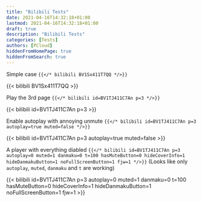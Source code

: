 ```yaml
---
title: "Bilibili Tests"
date: 2021-04-16T14:32:18+01:00
lastmod: 2021-04-16T14:32:18+01:00
draft: true
description: "Bilibili Tests"
categories: [Tests]
authors: [PCloud]
hiddenFromHomePage: true
hiddenFromSearch: true
---
```


<!--more-->

Simple case `{{</* bilibili BV1Sx411T7QQ */>}}`

{{< bilibili BV1Sx411T7QQ >}}

Play the 3rd page `{{</* bilibili id=BV1TJ411C7An p=3 */>}}`

{{< bilibili id=BV1TJ411C7An p=3 >}}

Enable autoplay with annoying unmute `{{</* bilibili id=BV1TJ411C7An p=3 autoplay=true muted=false */>}}`

{{< bilibili id=BV1TJ411C7An p=3 autoplay=true muted=false >}}

A player with everything diabled `{{</* bilibili id=BV1TJ411C7An p=3 autoplay=0 muted=1 danmaku=0 t=100 hasMuteButton=0 hideCoverInfo=1 hideDanmakuButton=1 noFullScreenButton=1 fjw=1 */>}}` (Looks like only `autoplay`, `muted`, `danmaku` and `t` are working)

{{< bilibili id=BV1TJ411C7An p=3 autoplay=0 muted=1 danmaku=0 t=100 hasMuteButton=0 hideCoverInfo=1 hideDanmakuButton=1 noFullScreenButton=1 fjw=1 >}}